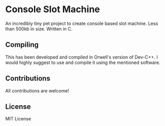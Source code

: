 # Console Slot Machine

An incredibly tiny pet project to create console based slot machine. Less than 500kb in size. Written in C.

## Compiling

This has been developed and compiled in Orwell's version of Dev-C++. I would highly suggest to use and compile it using the mentioned software.

## Contributions

All contributions are welcome!

## License

MIT License
